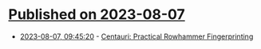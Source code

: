 # [Published on 2023-08-07](index.md)

* [2023-08-07, 09:45:20](https://lobste.rs/s/almeou/centauri_practical_rowhammer) - [Centauri: Practical Rowhammer Fingerprinting](https://arxiv.org/abs/2307.00143)
